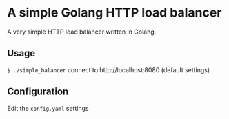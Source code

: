 # A simple Golang HTTP load balancer

A very simple HTTP load balancer written in Golang.

## Usage

`$ ./simple_balancer`
connect to http://localhost:8080 (default settings)

## Configuration

Edit the `config.yaml` settings

